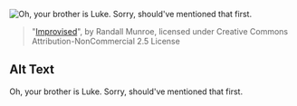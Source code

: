![Oh, your brother is Luke.  Sorry, should've mentioned that first.](https://imgs.xkcd.com/comics/improvised.png)
> "[Improvised](https://xkcd.com/469/)", by Randall Munroe, licensed under Creative Commons Attribution-NonCommercial 2.5 License

## Alt Text
Oh, your brother is Luke.  Sorry, should've mentioned that first.
